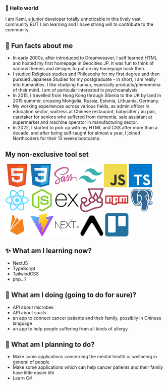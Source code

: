 ### 👋 Hello world
I am Kami, a junior developer totally unnoticable in this lively vast community BUT I am learning and I have strong will to contribute to the community.

## 💬 Fun facts about me
- In early 2000s, after introduced to Dreamweaver, I self learned HTML and hosted my first homepage in Geocities JP. It was fun to think of various themes and designs to put on my homepage back then.
- I studied Religious studies and Philosophy for my first degree and then pursued Japanese Studies for my postgraduate - in short, I am really into humanities. I like studying human, especially products/phenomena of their mind. I am of particular interested in psychoanalysis.
- In 2015, I travelled from Hong Kong through Siberia to the UK by land in 2015 summer, crossing Mongolia, Russia, Estonia, Lithuania, Germany.
- My working experiences across various fields, as admin officer in education sector, waitress at Chinese restaurant, babysitter / au pair, caretaker for seniors who suffered from dementia, sale assistant at supermarket and machine operator in manufacturing sector.
- In 2022, I started to pick up with my HTML and CSS after more than a decade, and after being self-taught for almost a year, I joined Northcoders for their 13 weeks bootcamp.

## My non-exclusive tool set
<img width="75" style="float: left" alt="html" src="./devicons/html5-original.svg">
<img width="75" style="display: inline" alt="css" src="./devicons/css3-original.svg">
<img width="75" style="display: inline" alt="sass" src="./devicons/sass-original.svg">
<img width="75" style="display: inline" alt="tailwindCSS" src="./devicons/tailwindcss-plain.svg">
<img width="75" style="display: inline" alt="javascript" src="./devicons/javascript-original.svg">
<img width="75" style="display: inline" alt="typescript" src="./devicons/typescript-original.svg">
<img width="75" style="display: inline" alt="react" src="./devicons/react-original.svg">
<img width="75" style="display: inline" alt="nodeJS" src="./devicons/nodejs-original.svg">
<img width="75" style="display: inline" alt="express" src="./devicons/express-original.svg">
<img width="75" style="display: inline" alt="jest" src="./devicons/jest-plain.svg">
<img width="75" style="display: inline" alt="npm" src="./devicons/npm-original-wordmark.svg">
<img width="75" style="display: inline" alt="psql" src="./devicons/postgresql-plain.svg">
<img width="75" style="display: inline" alt="firebase" src="./devicons/firebase-plain.svg">
<img width="75" style="display: inline" alt="vite" src="./devicons/vite-original.svg">
<img width="75" style="display: inline" alt="next" src="./devicons/nextjs-original-wordmark.svg">
<img width="75" style="display: inline" alt="expo" src="./devicons/expo-original.svg">
<img width="75" style="display: inline" alt="trello" src="./devicons/trello-plain.svg">

## ✨ What am I learning now?
- NextJS
- TypeScript
- TailwindCSS
- php...?

## 👯 What am I doing (going to do for sure)?
- API about microbes
- API about snails
- an app to connect cancer patients and their family, possibily in Chinese language
- an app to help people suffering from all kinds of allergy

## 🌱 What am I planning to do?
- Make some applications concerning the mental health or wellbeing in general of people
- Make some applications which can help cancer patients and their family have little easier life
- Learn C#

<!--
**kamiviolet/kamiviolet** is a ✨ _special_ ✨ repository because its `README.md` (this file) appears on your GitHub profile.

Here are some ideas to get you started:

- 🔭 I’m currently working on ...
- 🌱 I’m currently learning ...
- 👯 I’m looking to collaborate on ...
- 🤔 I’m looking for help with ...
- 💬 Ask me about ...
- 📫 How to reach me: ...
- 😄 Pronouns: ...
- ⚡ Fun fact: ...
-->
